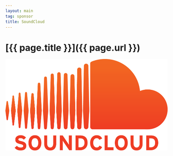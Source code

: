 ```yaml
---
layout: main
tag: sponsor
title: SoundCloud
---
```


# [{{ page.title }}]({{ page.url }})

<img src="/images/sponsor-logos/soundcloud.png" class="sponsor" />
